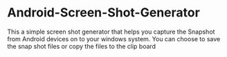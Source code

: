 # Android-Screen-Shot-Generator
This a simple screen shot generator that helps you capture the Snapshot from Android devices on to your windows system. You can choose to save the snap shot files or copy the files to the clip board 
